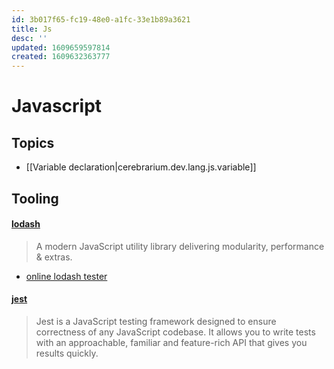 ```yaml
---
id: 3b017f65-fc19-48e0-a1fc-33e1b89a3621
title: Js
desc: ''
updated: 1609659597814
created: 1609632363777
---
```


# Javascript

## Topics
* [[Variable declaration|cerebrarium.dev.lang.js.variable]]

## Tooling

#### [lodash](https://lodash.com/)
> A modern JavaScript utility library delivering modularity, performance & extras.

- [online lodash tester](https://codepen.io/travist/full/jrBjBz/)

#### [jest](https://jestjs.io/)
> Jest is a JavaScript testing framework designed to ensure correctness of any JavaScript codebase. It allows you to write tests with an approachable, familiar and feature-rich API that gives you results quickly.
